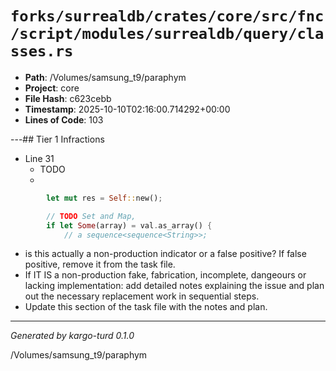 # `forks/surrealdb/crates/core/src/fnc/script/modules/surrealdb/query/classes.rs`

- **Path**: /Volumes/samsung_t9/paraphym
- **Project**: core
- **File Hash**: c623cebb  
- **Timestamp**: 2025-10-10T02:16:00.714292+00:00  
- **Lines of Code**: 103

---## Tier 1 Infractions 


- Line 31
  - TODO
  - 

```rust
		let mut res = Self::new();

		// TODO Set and Map,
		if let Some(array) = val.as_array() {
			// a sequence<sequence<String>>;
```

- is this actually a non-production indicator or a false positive? If false positive, remove it from the task file.
- If IT IS a non-production fake, fabrication, incomplete, dangeours or lacking implementation: add detailed notes explaining the issue and plan out the necessary replacement work in sequential steps. 
- Update this section of the task file with the notes and plan.

---

*Generated by kargo-turd 0.1.0*

/Volumes/samsung_t9/paraphym